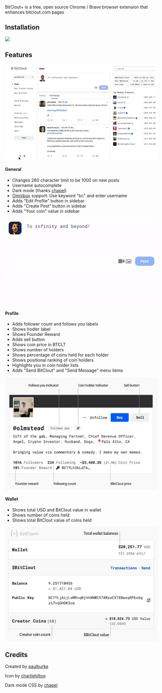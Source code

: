 BitClout+ is a free, open source Chrome / Brave browser extension that enhances bitclout.com pages

## Installation

<a href="https://chrome.google.com/webstore/detail/bitclout-plus/djkhmpkljeampdpgbdjlgmjfeecfhifg"><img src="https://storage.googleapis.com/chrome-gcs-uploader.appspot.com/image/WlD8wC6g8khYWPJUsQceQkhXSlv1/HRs9MPufa1J1h5glNhut.png" width="248px"></a>

## Features

![General enhancments](assets/screenshots/bitclout-plus-dark.gif)

#### General
- Changes 280 character limit to be 1000 on new posts
- Username autocomplete
- Dark mode (thanks [chapel](https://github.com/chapel/bitclout-darkmode))
- [Omnibox](https://developer.chrome.com/docs/extensions/reference/omnibox/) support: Use keyword "bc" and enter username
- Adds "Edit Profile" button in sidebar
- Adds "Create Post" button in sidebar
- Adds "Your coin" value in sidebar

![General enhancments](assets/screenshots/bitclout-plus-autocomplete.gif)

#### Profile
- Adds follower count and follows you labels
- Shows hodler label
- Shows Founder Reward
- Adds sell button
- Shows coin price in BTCLT
- Shows number of holders
- Shows percentage of coins held for each holder
- Shows positional ranking of coin holders
- Highlights you in coin holder lists
- Adds "Send BitClout" and "Send Message" menu items

![Profile enhancments](assets/screenshots/bitclout-plus-profile@2x.jpg)

#### Wallet
- Shows total USD and BitClout value in wallet
- Shows number of coins held
- Shows total BitClout value of coins held

![Profile enhancments](assets/screenshots/bitclout-plus-wallet@2x.jpg)

## Credits

Created by [paulburke](https://bitclout.com/u/paulburke)

Icon by [charliehilton](https://bitclout.com/u/charliehilton)

Dark mode CSS by [chapel](https://bitclout.com/u/lepahc)
